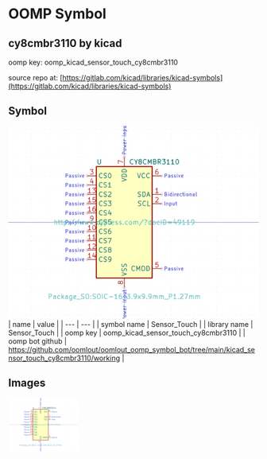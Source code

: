 # OOMP Symbol  
## cy8cmbr3110  by kicad  
  
oomp key: oomp_kicad_sensor_touch_cy8cmbr3110  
  
source repo at: [https://gitlab.com/kicad/libraries/kicad-symbols](https://gitlab.com/kicad/libraries/kicad-symbols)  
## Symbol  
  
[![working.png](working_600.png)](working.png)  
| name | value | 
| --- | --- | 
| symbol name | Sensor_Touch | 
| library name | Sensor_Touch | 
| oomp key | oomp_kicad_sensor_touch_cy8cmbr3110 | 
| oomp bot github | https://github.com/oomlout/oomlout_oomp_symbol_bot/tree/main/kicad_sensor_touch_cy8cmbr3110/working | 
## Images  
  
[![working.png](working_140.png)](working.png)  
